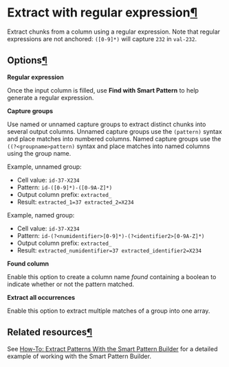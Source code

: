 Extract with regular expression[¶](#extract-with-regular-expression "Permalink to this heading")
================================================================================================


Extract chunks from a column using a regular expression. Note that regular expressions are not anchored: `([0-9]*)` will capture `232` in `val-232`.



Options[¶](#options "Permalink to this heading")
------------------------------------------------


**Regular expression**


Once the input column is filled, use **Find with Smart Pattern** to help generate a regular expression.


**Capture groups**


Use named or unnamed capture groups to extract distinct chunks into several output columns. Unnamed capture groups use the `(pattern)` syntax and place matches into numbered columns. Named capture groups use the `((?<groupname>pattern)` syntax and place matches into named columns using the group name.


Example, unnamed group:


* Cell value: `id-37-X234`
* Pattern: `id-([0-9]*)-([0-9A-Z]*)`
* Output column prefix: `extracted_`
* Result: `extracted_1=37 extracted_2=X234`


Example, named group:


* Cell value: `id-37-X234`
* Pattern: `id-(?<numidentifier>[0-9]*)-(?<identifier2>[0-9A-Z]*)`
* Output column prefix: `extracted_`
* Result: `extracted_numidentifier=37 extracted_identifier2=X234`


**Found column**


Enable this option to create a column name *found* containing a boolean to indicate whether or not the pattern matched.


**Extract all occurrences**


Enable this option to extract multiple matches of a group into one array.




Related resources[¶](#related-resources "Permalink to this heading")
--------------------------------------------------------------------


See [How\-To: Extract Patterns With the Smart Pattern Builder](https://knowledge.dataiku.com/latest/courses/advanced-data-prep/prepare-recipe/smart-pattern-builder.html) for a detailed example of working with the Smart Pattern Builder.
